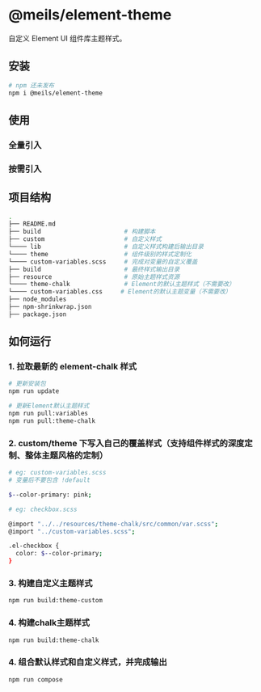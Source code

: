 # @meils/element-theme

自定义 Element UI 组件库主题样式。

## 安装

```sh
# npm 还未发布
npm i @meils/element-theme
```

## 使用

### 全量引入


### 按需引入


## 项目结构

```sh
.
├── README.md
├── build                       # 构建脚本
├── custom                      # 自定义样式
└──── lib                       # 自定义样式构建后输出目录
└──── theme                     # 组件级别的样式定制化
└──── custom-variables.scss     # 完成对变量的自定义覆盖
├── build                       # 最终样式输出目录
├── resource                    # 原始主题样式资源
└──── theme-chalk               # Element的默认主题样式（不需要改）
└──── custom-variables.css     # Element的默认主题变量（不需要改）
├── node_modules
├── npm-shrinkwrap.json
├── package.json
```

## 如何运行

### 1. 拉取最新的 element-chalk 样式

```sh
# 更新安装包
npm run update

# 更新Element默认主题样式
npm run pull:variables
npm run pull:theme-chalk
```

### 2. custom/theme 下写入自己的覆盖样式（支持组件样式的深度定制、整体主题风格的定制）

```sh
# eg: custom-variables.scss
# 变量后不要包含 !default

$--color-primary: pink; 
```

```sh
# eg: checkbox.scss

@import "../../resources/theme-chalk/src/common/var.scss";
@import "../custom-variables.scss";

.el-checkbox {
  color: $--color-primary;
}

```

### 3. 构建自定义主题样式

```sh
npm run build:theme-custom
```

### 4. 构建chalk主题样式

```sh
npm run build:theme-chalk
```

### 4. 组合默认样式和自定义样式，并完成输出

```sh
npm run compose
```